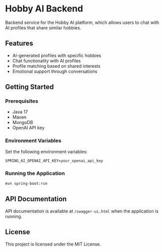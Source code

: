 # Hobby AI Backend

Backend service for the Hobby AI platform, which allows users to chat with AI profiles that share similar hobbies.

## Features

- AI-generated profiles with specific hobbies
- Chat functionality with AI profiles
- Profile matching based on shared interests
- Emotional support through conversations

## Getting Started

### Prerequisites

- Java 17
- Maven
- MongoDB
- OpenAI API key

### Environment Variables

Set the following environment variables:

```
SPRING_AI_OPENAI_API_KEY=your_openai_api_key
```

### Running the Application

```bash
mvn spring-boot:run
```

## API Documentation

API documentation is available at `/swagger-ui.html` when the application is running.

## License

This project is licensed under the MIT License.